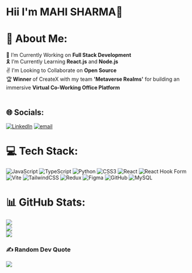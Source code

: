 <h1>Hii I'm MAHI SHARMA👋</h1> 

# 💫 About Me:
👾 I’m Currently Working on <b>Full Stack Development</b><br> 🎗️ I’m Currently Learning <b>React.js</b> and <b>Node.js</b><br>✌️ I'm Looking to Collaborate on <b>Open Source</b><br>🏆<b> Winner</b> of CreateX with my team <b>'Metaverse Realms'</b> for building an immersive <b>Virtual Co-Working Office Platform</b><br><br>


## 🌐 Socials:
[![LinkedIn](https://img.shields.io/badge/LinkedIn-%230077B5.svg?logo=linkedin&logoColor=white)](https://linkedin.com/in/mahisharma04) [![email](https://img.shields.io/badge/Email-D14836?logo=gmail&logoColor=white)](mailto:mahisharma31109@gmail.com) 

# 💻 Tech Stack:
![JavaScript](https://img.shields.io/badge/javascript-%23323330.svg?style=for-the-badge&logo=javascript&logoColor=%23F7DF1E) ![TypeScript](https://img.shields.io/badge/typescript-%23007ACC.svg?style=for-the-badge&logo=typescript&logoColor=white) ![Python](https://img.shields.io/badge/python-3670A0?style=for-the-badge&logo=python&logoColor=ffdd54) ![CSS3](https://img.shields.io/badge/css3-%231572B6.svg?style=for-the-badge&logo=css3&logoColor=white) ![React](https://img.shields.io/badge/react-%2320232a.svg?style=for-the-badge&logo=react&logoColor=%2361DAFB) ![React Hook Form](https://img.shields.io/badge/React%20Hook%20Form-%23EC5990.svg?style=for-the-badge&logo=reacthookform&logoColor=white) ![Vite](https://img.shields.io/badge/vite-%23646CFF.svg?style=for-the-badge&logo=vite&logoColor=white) ![TailwindCSS](https://img.shields.io/badge/tailwindcss-%2338B2AC.svg?style=for-the-badge&logo=tailwind-css&logoColor=white) ![Redux](https://img.shields.io/badge/redux-%23593d88.svg?style=for-the-badge&logo=redux&logoColor=white) ![Figma](https://img.shields.io/badge/figma-%23F24E1E.svg?style=for-the-badge&logo=figma&logoColor=white) ![GitHub](https://img.shields.io/badge/github-%23121011.svg?style=for-the-badge&logo=github&logoColor=white) ![MySQL](https://img.shields.io/badge/mysql-4479A1.svg?style=for-the-badge&logo=mysql&logoColor=white)
# 📊 GitHub Stats:
![](https://github-readme-stats.vercel.app/api?username=MahiSharma29&theme=dark&hide_border=false&include_all_commits=false&count_private=false)<br/>
![](https://nirzak-streak-stats.vercel.app/?user=MahiSharma29&theme=dark&hide_border=false)<br/>
![](https://github-readme-stats.vercel.app/api/top-langs/?username=MahiSharma29&theme=dark&hide_border=false&include_all_commits=false&count_private=false&layout=compact)

### ✍️ Random Dev Quote
![](https://quotes-github-readme.vercel.app/api?type=horizontal&theme=radical)

